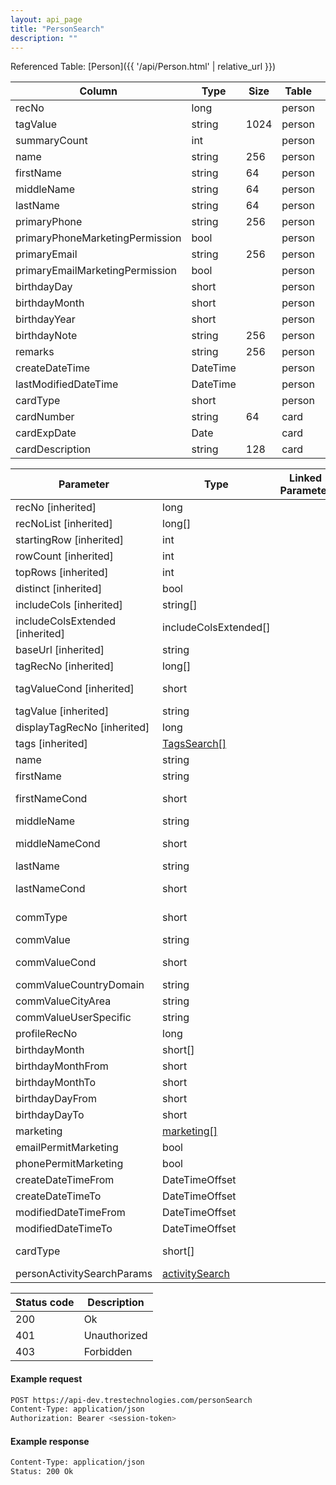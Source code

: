 ```yaml
---
layout: api_page
title: "PersonSearch"
description: ""
---
```




Referenced Table: [Person]({{ '/api/Person.html' | relative_url }})

| Column | Type | Size | Table | Description |
| ------ | ---- | ---- | ----- | ----------- |
| recNo | long |  | person | 
| tagValue | string | 1024 | person | 
| summaryCount | int |  | person | 
| name | string | 256 | person | 
| firstName | string | 64 | person | 
| middleName | string | 64 | person | 
| lastName | string | 64 | person | 
| primaryPhone | string | 256 | person | 
| primaryPhoneMarketingPermission | bool |  | person | 
| primaryEmail | string | 256 | person | 
| primaryEmailMarketingPermission | bool |  | person | 
| birthdayDay | short |  | person | 
| birthdayMonth | short |  | person | 
| birthdayYear | short |  | person | 
| birthdayNote | string | 256 | person | 
| remarks | string | 256 | person | 
| createDateTime | DateTime |  | person | 
| lastModifiedDateTime | DateTime |  | person | 
| cardType | short |  | person | 
| cardNumber | string | 64 | card | 
| cardExpDate | Date |  | card | 
| cardDescription | string | 128 | card | 

| Parameter | Type | Linked Parameter | Description |
| --------- | ---- | ---------------- | ----------- |
| recNo [inherited] | long |  | 
| recNoList [inherited] | long[] |  | 
| startingRow [inherited] | int |  | 
| rowCount [inherited] | int |  | 
| topRows [inherited] | int |  | 
| distinct [inherited] | bool |  | 
| includeCols [inherited] | string[] |  | 
| includeColsExtended [inherited] | includeColsExtended[] |  | 
| baseUrl [inherited] | string |  | 
| tagRecNo [inherited] | long[] |  | 
| tagValueCond [inherited] | short |  | See [StringCompare]({{ '/api/StringCompare.html' | relative_url }})
| tagValue [inherited] | string |  | 
| displayTagRecNo [inherited] | long |  | 
| tags [inherited] | [TagsSearch[]](/TagsSearch) |  | 
| name | string |  | 
| firstName | string |  | 
| firstNameCond | short |  | See [StringCompare]({{ '/api/StringCompare.html' | relative_url }})
| middleName | string |  | 
| middleNameCond | short |  | See [StringCompare]({{ '/api/StringCompare.html' | relative_url }})
| lastName | string |  | 
| lastNameCond | short |  | See [StringCompare]({{ '/api/StringCompare.html' | relative_url }})
| commType | short |  | Phone = 1, Email = 2, SocialMedia = 3, Web = 4
| commValue | string |  | 
| commValueCond | short |  | See [StringCompare]({{ '/api/StringCompare.html' | relative_url }})
| commValueCountryDomain | string |  | 
| commValueCityArea | string |  | 
| commValueUserSpecific | string |  | 
| profileRecNo | long |  | 
| birthdayMonth | short[] |  | 
| birthdayMonthFrom | short |  | 
| birthdayMonthTo | short |  | 
| birthdayDayFrom | short |  | 
| birthdayDayTo | short |  | 
| marketing | [marketing[]](/marketing) |  | 
| emailPermitMarketing | bool |  | 
| phonePermitMarketing | bool |  | 
| createDateTimeFrom | DateTimeOffset |  | 
| createDateTimeTo | DateTimeOffset |  | 
| modifiedDateTimeFrom | DateTimeOffset |  | 
| modifiedDateTimeTo | DateTimeOffset |  | 
| cardType | short[] |  | CreditDebit = 1, Loyalty = 2, Passport = 3
| personActivitySearchParams | [activitySearch](/activitySearch) |  | 

| Status code | Description |
| ----------- | ----------- |
| 200 | Ok |
| 401 | Unauthorized |
| 403 | Forbidden |

#### Example request
```sh
POST https://api-dev.trestechnologies.com/personSearch
Content-Type: application/json
Authorization: Bearer <session-token>
```

#### Example response
```sh
Content-Type: application/json
Status: 200 Ok
```

